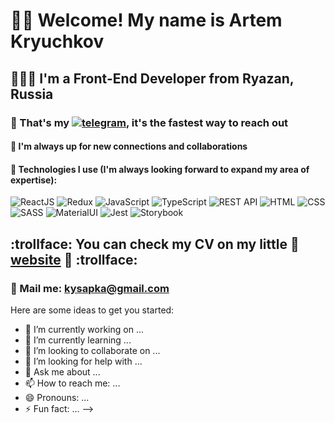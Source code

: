 # 🐱‍👤 Welcome! My name is **Artem Kryuchkov**
## 👨🏻‍💻 I'm a Front-End Developer from Ryazan, Russia
### 🤍 That's my [![telegram](https://img.shields.io/badge/-Telegram-090909?style=for-the-badge&logo=Telegram&link=https://t.me/kibatensai)](https://t.me/kysapka), it's the fastest way to reach out
#### 🎯 I'm  always up for new connections and collaborations
#### 🖤 Technologies I use (I'm always looking forward to expand my area of expertise):
![ReactJS](https://img.shields.io/badge/-ReactJS-090909?style=for-the-badge&logo=React)
![Redux](https://img.shields.io/badge/-Redux-090909?style=for-the-badge&logo=Redux)
![JavaScript](https://img.shields.io/badge/-JavaScript-090909?style=for-the-badge&logo=JavaScript)
![TypeScript](https://img.shields.io/badge/-TypeScript-090909?style=for-the-badge&logo=TypeScript)
![REST API](https://img.shields.io/badge/-REST&#032;API-090909?style=for-the-badge&logo=restapi)
![HTML](https://img.shields.io/badge/-HTML-090909?style=for-the-badge&logo=html5)
![CSS](https://img.shields.io/badge/-CSS-090909?style=for-the-badge&logo=css3)
![SASS](https://img.shields.io/badge/-SASS-090909?style=for-the-badge&logo=Sass)
![MaterialUI](https://img.shields.io/badge/-MaterialUI-090909?style=for-the-badge&logo=Material-UI)
![Jest](https://img.shields.io/badge/-Jest-090909?style=for-the-badge&logo=Jest)
![Storybook](https://img.shields.io/badge/-Storybook-090909?style=for-the-badge&logo=Storybook)

## :trollface: You can check my CV on my little :frog: [website](https://kysapka.github.io/portfolio_v2/) :frog: :trollface:

### 💌 Mail me: kysapka@gmail.com


Here are some ideas to get you started:

- 🔭 I’m currently working on ...
- 🌱 I’m currently learning ...
- 👯 I’m looking to collaborate on ...
- 🤔 I’m looking for help with ...
- 💬 Ask me about ...
- 📫 How to reach me: ...
- 😄 Pronouns: ...
- ⚡ Fun fact: ...
-->
